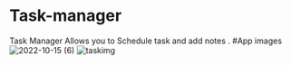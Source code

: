 # Task-manager
Task Manager Allows you to Schedule task and add notes .
#App images
![2022-10-15 (6)](https://user-images.githubusercontent.com/71812747/196003664-e6c5d3a3-8da5-4de6-87a6-d96076149f43.png)
![taskimg](https://user-images.githubusercontent.com/71812747/196003698-56c11116-71ff-435a-a7e7-a1d8f28a074c.png)
